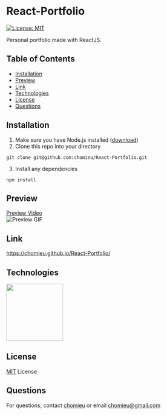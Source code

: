 # React-Portfolio
[![License: MIT](https://img.shields.io/badge/License-MIT-yellow.svg)](https://choosealicense.com/licenses/mit/)

Personal portfolio made with ReactJS.

## Table of Contents
* [Installation](#installation)
* [Preview](#preview)
* [Link](#link)
* [Technologies](#technologies)
* [License](#license)
* [Questions](#questions)
        
## Installation
1. Make sure you have Node.js installed ([download](https://nodejs.org/en/))
2. Clone this repo into your directory
```
git clone git@github.com:chomieu/React-Portfolio.git
```
3. Install any dependencies
```
npm install
```

## Preview
[Preview Video]()</br>
![Preview GIF](./preview.gif)

## Link
<https://chomieu.github.io/React-Portfolio/>

## Technologies
<img src="https://d23wxovozhm1zu.cloudfront.net/uploads/technologies/logos/big/20/original/renuo_technology_react-large.png?v=63748570849" width="150" />

## License
[MIT](./LICENSE) License

## Questions
For questions, contact [chomieu](https://github.com/chomieu) or email chomieu@gmail.com
